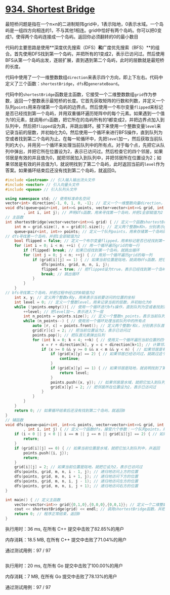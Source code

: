 # [934. Shortest Bridge](https://leetcode.com/problems/shortest-bridge/)

最短桥问题是指在一个n×n的二进制矩阵grid中，1表示陆地，0表示水域。一个岛屿是一组四方向相连的1，不与其他1相连。grid中恰好有两个岛屿。你可以把0变成1，使得两个岛屿连接成一个岛屿。返回你必须翻转的0的最小数目

代码的主要思路是使用**深度优先搜索（DFS）**和**广度优先搜索（BFS）**的组合。首先使用DFS找到第一个岛屿，并把所有的1变成2，表示已访问过。然后使用BFS从第一个岛屿出发，逐层扩展，直到遇到第二个岛屿，此时的层数就是最短桥的长度。

代码中使用了一个一维整数数组`direction`来表示四个方向，即上下左右。代码中定义了三个函数：`shortestBridge`，`dfs`和`generateBoard`。

代码中的`shortestBridge`函数是主函数，它接受一个二维整数数组`grid`作为参数，返回一个整数表示最短桥的长度。它首先获取矩阵的行数和列数，并定义一个队列`points`用来存储第一个岛屿的边界点。然后使用一个布尔变量`flipped`来标记是否已经找到第一个岛屿，并用双重循环遍历矩阵中的每个元素。如果遇到一个值为1的元素，就调用`dfs`函数，把它所在的岛屿所有的1都变成2，并把边界点加入到队列中，然后把`flipped`设为真，并跳出循环。接下来使用一个整数变量`level`来记录当前的层数，并初始化为0。然后使用一个循环来进行BFS操作，直到队列为空或者找到第二个岛屿为止。在每一轮循环中，先把`level`加一，然后获取当前队列的大小，并用另一个循环来处理当前队列中的所有点。对于每个点，先把它从队列中弹出，并把它所在位置设为2，表示已访问过。然后检查它的四个邻居，如果邻居是有效的并且值为0，就把邻居加入到队列中，并把邻居所在位置设为2；如果邻居是有效的并且值为1，就说明找到了第二个岛屿，此时返回当前的`level`作为答案。如果循环结束后还没有找到第二个岛屿，就返回0。



```c++
#include <iostream> // 引入输入输出流头文件
#include <vector> // 引入向量头文件
#include <queue> // 引入队列头文件

using namespace std; // 使用标准命名空间
vector<int> direction{-1, 0, 1, 0, -1}; // 定义一个一维整数向量direction，用来表示四个方向，即上下左右
void dfs(queue<pair<int, int>>& points, vector<vector<int>>& grid, int m, int n
        , int i, int j); // 声明dfs函数，用来寻找第一个岛屿，并把1全部赋值为2
// 主函数
int shortestBridge(vector<vector<int>>& grid) { // 定义一个函数shortestBridge，接受一个二维整数向量grid作为参数，返回一个整数表示最短桥的长度
    int m = grid.size(), n = grid[0].size(); // 定义两个整数m和n，分别表示grid的行数和列数
    queue<pair<int, int>> points; // 定义一个队列points，用来存储第一个岛屿的边界点
// dfs寻找第一个岛屿，并把1全部赋值为2
    bool flipped = false; // 定义一个布尔变量flipped，用来标记是否已经找到第一个岛屿，并初始化为false
    for (int i = 0; i < m; ++i) { // 用一个循环遍历grid的每一行
        if (flipped) break; // 如果已经找到第一个岛屿，就跳出循环
        for (int j = 0; j < n; ++j) { // 用另一个循环遍历grid的每一列
            if (grid[i][j] == 1) { // 如果当前位置是陆地，就调用dfs函数，把它所在的岛屿所有的1都变成2，并把边界点加入到队列中
                dfs(points, grid, m, n, i, j);
                flipped = true; // 把flipped设为true，表示已经找到第一个岛屿
                break; // 跳出循环
            }
        }
    }
// bfs寻找第二个岛屿，并把过程中经过的0赋值为2
    int x, y; // 定义两个整数x和y，用来表示当前要访问的位置的坐标
    int level = 0; // 定义一个整数level，用来记录当前的层数，并初始化为0
    while (!points.empty()){ // 使用一个循环进行bfs操作，直到队列为空或者找到第二个岛屿为止
        ++level; // 把level加一，表示进入下一层
        int n_points = points.size(); // 定义一个整数n_points，表示当前队列中的点的个数，并获取队列的大小赋值给它
        while (n_points--) { // 使用另一个循环处理当前队列中的所有点
            auto [r, c] = points.front(); // 定义两个整数r和c，分别表示队首元素的行号和列号，并获取队首元素赋值给它们
            grid[r][c] = 2; // 把当前位置设为2，表示已访问过
            points.pop(); // 把队首元素弹出队列
            for (int k = 0; k < 4; ++k) { // 使用又一个循环遍历当前位置的四个邻居
                x = r + direction[k], y = c + direction[k+1]; // 计算邻居的坐标并赋值给x和y
                if (x >= 0 && y >= 0 && x < m && y < n) { // 如果邻居是有效的，即没有越界
                    if (grid[x][y] == 2) { // 如果邻居已经访问过，就跳过这个邻居，继续下一个邻居
                        continue;
                    }
                    if (grid[x][y] == 1) { // 如果邻居是陆地，就说明找到了第二个岛屿，此时返回当前的level作为答案
                        return level;
                    }
                    points.push({x, y}); // 如果邻居是水域，就把它加入到队列中
                    grid[x][y] = 2; // 把邻居所在位置设为2，表示已访问过
                }
            }
        }
    }
    return 0; // 如果循环结束后还没有找到第二个岛屿，就返回0
}
// 辅函数
void dfs(queue<pair<int, int>>& points, vector<vector<int>>& grid, int m, int n
        , int i, int j) { // 定义一个函数dfs，接受六个参数：一个队列points，用来存储第一个岛屿的边界点；一个二维整数向量grid，用来表示矩阵；两个整数m和n，用来表示矩阵的行数和列数；两个整数i和j，用来表示当前要访问的位置
    if (i < 0 || j < 0 || i == m || j == n || grid[i][j] == 2) { // 如果当前位置越界或者已经访问过，就直接返回
        return;
    }
    if (grid[i][j] == 0) { // 如果当前位置是水域，就把它加入到队列中，并返回
        points.push({i, j});
        return;
    }
    grid[i][j] = 2; // 如果当前位置是陆地，就把它设为2，表示已访问过
    dfs(points, grid, m, n, i - 1, j); // 递归地访问上方的位置
    dfs(points, grid, m, n, i + 1, j); // 递归地访问下方的位置
    dfs(points, grid, m, n, i, j - 1); // 递归地访问左方的位置
    dfs(points, grid, m, n, i, j + 1); // 递归地访问右方的位置
}

int main() { // 定义主函数
    vector<vector<int>> grid{{0,1,0},{0,0,0},{0,0,1}}; // 定义一个二维整数向量grid，并初始化为一个示例矩阵
    cout << shortestBridge(grid) << endl; // 调用shortestBridge函数，并把结果输出到控制台，并换行
    return 0; // 程序正常结束，返回0
}

```
执行用时：36 ms, 在所有 C++ 提交中击败了82.85%的用户

内存消耗：18.5 MB, 在所有 C++ 提交中击败了71.04%的用户

通过测试用例：97 / 97


```go

```
执行用时：20 ms, 在所有 Go 提交中击败了100.00%的用户

内存消耗：7 MB, 在所有 Go 提交中击败了78.13%的用户

通过测试用例：97 / 97



